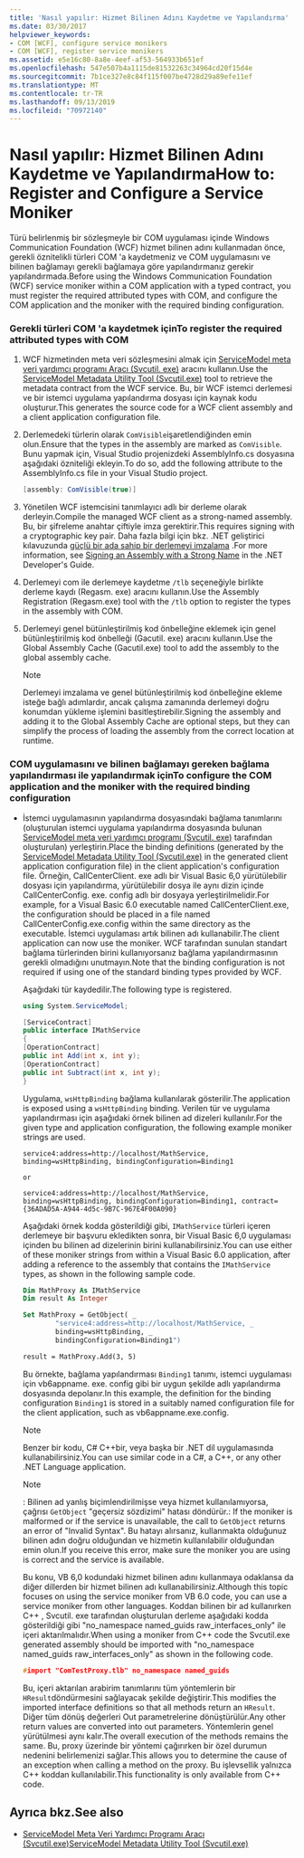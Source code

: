 ```yaml
---
title: 'Nasıl yapılır: Hizmet Bilinen Adını Kaydetme ve Yapılandırma'
ms.date: 03/30/2017
helpviewer_keywords:
- COM [WCF], configure service monikers
- COM [WCF], register service monikers
ms.assetid: e5e16c80-8a8e-4eef-af53-564933b651ef
ms.openlocfilehash: 547e507b4a1115de81532263c34964cd20f15d4e
ms.sourcegitcommit: 7b1ce327e8c84f115f007be4728d29a89efe11ef
ms.translationtype: MT
ms.contentlocale: tr-TR
ms.lasthandoff: 09/13/2019
ms.locfileid: "70972140"
---
```

# <a name="how-to-register-and-configure-a-service-moniker"></a><span data-ttu-id="8e84c-102">Nasıl yapılır: Hizmet Bilinen Adını Kaydetme ve Yapılandırma</span><span class="sxs-lookup"><span data-stu-id="8e84c-102">How to: Register and Configure a Service Moniker</span></span>
<span data-ttu-id="8e84c-103">Türü belirlenmiş bir sözleşmeyle bir COM uygulaması içinde Windows Communication Foundation (WCF) hizmet bilinen adını kullanmadan önce, gerekli öznitelikli türleri COM 'a kaydetmeniz ve COM uygulamasını ve bilinen bağlamayı gerekli bağlamaya göre yapılandırmanız gerekir yapılandırmada.</span><span class="sxs-lookup"><span data-stu-id="8e84c-103">Before using the Windows Communication Foundation (WCF) service moniker within a COM application with a typed contract, you must register the required attributed types with COM, and configure the COM application and the moniker with the required binding configuration.</span></span>  
  
### <a name="to-register-the-required-attributed-types-with-com"></a><span data-ttu-id="8e84c-104">Gerekli türleri COM 'a kaydetmek için</span><span class="sxs-lookup"><span data-stu-id="8e84c-104">To register the required attributed types with COM</span></span>  
  
1. <span data-ttu-id="8e84c-105">WCF hizmetinden meta veri sözleşmesini almak için [ServiceModel meta veri yardımcı programı Aracı (Svcutil. exe)](../../../../docs/framework/wcf/servicemodel-metadata-utility-tool-svcutil-exe.md) aracını kullanın.</span><span class="sxs-lookup"><span data-stu-id="8e84c-105">Use the [ServiceModel Metadata Utility Tool (Svcutil.exe)](../../../../docs/framework/wcf/servicemodel-metadata-utility-tool-svcutil-exe.md) tool to retrieve the metadata contract from the WCF service.</span></span> <span data-ttu-id="8e84c-106">Bu, bir WCF istemci derlemesi ve bir istemci uygulama yapılandırma dosyası için kaynak kodu oluşturur.</span><span class="sxs-lookup"><span data-stu-id="8e84c-106">This generates the source code for a WCF client assembly and a client application configuration file.</span></span>  
  
2. <span data-ttu-id="8e84c-107">Derlemedeki türlerin olarak `ComVisible`işaretlendiğinden emin olun.</span><span class="sxs-lookup"><span data-stu-id="8e84c-107">Ensure that the types in the assembly are marked as `ComVisible`.</span></span> <span data-ttu-id="8e84c-108">Bunu yapmak için, Visual Studio projenizdeki AssemblyInfo.cs dosyasına aşağıdaki özniteliği ekleyin.</span><span class="sxs-lookup"><span data-stu-id="8e84c-108">To do so, add the following attribute to the AssemblyInfo.cs file in your Visual Studio project.</span></span>  
  
    ```csharp
    [assembly: ComVisible(true)]  
    ```  
  
3. <span data-ttu-id="8e84c-109">Yönetilen WCF istemcisini tanımlayıcı adlı bir derleme olarak derleyin.</span><span class="sxs-lookup"><span data-stu-id="8e84c-109">Compile the managed WCF client as a strong-named assembly.</span></span> <span data-ttu-id="8e84c-110">Bu, bir şifreleme anahtar çiftiyle imza gerektirir.</span><span class="sxs-lookup"><span data-stu-id="8e84c-110">This requires signing with a cryptographic key pair.</span></span> <span data-ttu-id="8e84c-111">Daha fazla bilgi için bkz. .NET geliştirici kılavuzunda [güçlü bir ada sahip bir derlemeyi imzalama](https://go.microsoft.com/fwlink/?LinkId=94874) .</span><span class="sxs-lookup"><span data-stu-id="8e84c-111">For more information, see [Signing an Assembly with a Strong Name](https://go.microsoft.com/fwlink/?LinkId=94874) in the .NET Developer's Guide.</span></span>  
  
4. <span data-ttu-id="8e84c-112">Derlemeyi com ile derlemeye kaydetme `/tlb` seçeneğiyle birlikte derleme kaydı (Regasm. exe) aracını kullanın.</span><span class="sxs-lookup"><span data-stu-id="8e84c-112">Use the Assembly Registration (Regasm.exe) tool with the `/tlb` option to register the types in the assembly with COM.</span></span>  
  
5. <span data-ttu-id="8e84c-113">Derlemeyi genel bütünleştirilmiş kod önbelleğine eklemek için genel bütünleştirilmiş kod önbelleği (Gacutil. exe) aracını kullanın.</span><span class="sxs-lookup"><span data-stu-id="8e84c-113">Use the Global Assembly Cache (Gacutil.exe) tool to add the assembly to the global assembly cache.</span></span>  
  
    > [!NOTE]
    > <span data-ttu-id="8e84c-114">Derlemeyi imzalama ve genel bütünleştirilmiş kod önbelleğine ekleme isteğe bağlı adımlardır, ancak çalışma zamanında derlemeyi doğru konumdan yükleme işlemini basitleştirebilir.</span><span class="sxs-lookup"><span data-stu-id="8e84c-114">Signing the assembly and adding it to the Global Assembly Cache are optional steps, but they can simplify the process of loading the assembly from the correct location at runtime.</span></span>  
  
### <a name="to-configure-the-com-application-and-the-moniker-with-the-required-binding-configuration"></a><span data-ttu-id="8e84c-115">COM uygulamasını ve bilinen bağlamayı gereken bağlama yapılandırması ile yapılandırmak için</span><span class="sxs-lookup"><span data-stu-id="8e84c-115">To configure the COM application and the moniker with the required binding configuration</span></span>  
  
- <span data-ttu-id="8e84c-116">İstemci uygulamasının yapılandırma dosyasındaki bağlama tanımlarını (oluşturulan istemci uygulama yapılandırma dosyasında bulunan [ServiceModel meta veri yardımcı programı (Svcutil. exe)](../../../../docs/framework/wcf/servicemodel-metadata-utility-tool-svcutil-exe.md) tarafından oluşturulan) yerleştirin.</span><span class="sxs-lookup"><span data-stu-id="8e84c-116">Place the binding definitions (generated by the [ServiceModel Metadata Utility Tool (Svcutil.exe)](../../../../docs/framework/wcf/servicemodel-metadata-utility-tool-svcutil-exe.md) in the generated client application configuration file) in the client application's configuration file.</span></span> <span data-ttu-id="8e84c-117">Örneğin, CallCenterClient. exe adlı bir Visual Basic 6,0 yürütülebilir dosyası için yapılandırma, yürütülebilir dosya ile aynı dizin içinde CallCenterConfig. exe. config adlı bir dosyaya yerleştirilmelidir.</span><span class="sxs-lookup"><span data-stu-id="8e84c-117">For example, for a Visual Basic 6.0 executable named CallCenterClient.exe, the configuration should be placed in a file named CallCenterConfig.exe.config within the same directory as the executable.</span></span> <span data-ttu-id="8e84c-118">İstemci uygulaması artık bilinen adı kullanabilir.</span><span class="sxs-lookup"><span data-stu-id="8e84c-118">The client application can now use the moniker.</span></span> <span data-ttu-id="8e84c-119">WCF tarafından sunulan standart bağlama türlerinden birini kullanıyorsanız bağlama yapılandırmasının gerekli olmadığını unutmayın.</span><span class="sxs-lookup"><span data-stu-id="8e84c-119">Note that the binding configuration is not required if using one of the standard binding types provided by WCF.</span></span>  
  
     <span data-ttu-id="8e84c-120">Aşağıdaki tür kaydedilir.</span><span class="sxs-lookup"><span data-stu-id="8e84c-120">The following type is registered.</span></span>  
  
    ```csharp  
    using System.ServiceModel;  
  
    [ServiceContract]   
    public interface IMathService   
    {  
    [OperationContract]  
    public int Add(int x, int y);  
    [OperationContract]  
    public int Subtract(int x, int y);  
    }  
    ```  
  
     <span data-ttu-id="8e84c-121">Uygulama, `wsHttpBinding` bağlama kullanılarak gösterilir.</span><span class="sxs-lookup"><span data-stu-id="8e84c-121">The application is exposed using a `wsHttpBinding` binding.</span></span> <span data-ttu-id="8e84c-122">Verilen tür ve uygulama yapılandırması için aşağıdaki örnek bilinen ad dizeleri kullanılır.</span><span class="sxs-lookup"><span data-stu-id="8e84c-122">For the given type and application configuration, the following example moniker strings are used.</span></span>  
  
    ``` 
    service4:address=http://localhost/MathService, binding=wsHttpBinding, bindingConfiguration=Binding1  
    ```  
  
     `or`  
  
    ``` 
    service4:address=http://localhost/MathService, binding=wsHttpBinding, bindingConfiguration=Binding1, contract={36ADAD5A-A944-4d5c-9B7C-967E4F00A090}  
    ```  
  
     <span data-ttu-id="8e84c-123">Aşağıdaki örnek kodda gösterildiği gibi, `IMathService` türleri içeren derlemeye bir başvuru ekledikten sonra, bir Visual Basic 6,0 uygulaması içinden bu bilinen ad dizelerinin birini kullanabilirsiniz.</span><span class="sxs-lookup"><span data-stu-id="8e84c-123">You can use either of these moniker strings from within a Visual Basic 6.0 application, after adding a reference to the assembly that contains the `IMathService` types, as shown in the following sample code.</span></span>  
  
    ```vb  
    Dim MathProxy As IMathService  
    Dim result As Integer  
  
    Set MathProxy = GetObject( _  
            "service4:address=http://localhost/MathService, _  
            binding=wsHttpBinding, _  
            bindingConfiguration=Binding1")  
  
    result = MathProxy.Add(3, 5)  
    ```  
  
     <span data-ttu-id="8e84c-124">Bu örnekte, bağlama yapılandırması `Binding1` tanımı, istemci uygulaması için vb6appname. exe. config gibi bir uygun şekilde adlı yapılandırma dosyasında depolanır.</span><span class="sxs-lookup"><span data-stu-id="8e84c-124">In this example, the definition for the binding configuration `Binding1` is stored in a suitably named configuration file for the client application, such as vb6appname.exe.config.</span></span>  
  
    > [!NOTE]
    > <span data-ttu-id="8e84c-125">Benzer bir kodu, C# C++bir, veya başka bir .NET dil uygulamasında kullanabilirsiniz.</span><span class="sxs-lookup"><span data-stu-id="8e84c-125">You can use similar code in a C#, a C++, or any other .NET Language application.</span></span>  
  
    > [!NOTE]
    > <span data-ttu-id="8e84c-126">: Bilinen ad yanlış biçimlendirilmişse veya hizmet kullanılamıyorsa, çağrısı `GetObject` "geçersiz sözdizimi" hatası döndürür.</span><span class="sxs-lookup"><span data-stu-id="8e84c-126">: If the moniker is malformed or if the service is unavailable, the call to `GetObject` returns an error of "Invalid Syntax".</span></span> <span data-ttu-id="8e84c-127">Bu hatayı alırsanız, kullanmakta olduğunuz bilinen adın doğru olduğundan ve hizmetin kullanılabilir olduğundan emin olun.</span><span class="sxs-lookup"><span data-stu-id="8e84c-127">If you receive this error, make sure the moniker you are using is correct and the service is available.</span></span>  
  
     <span data-ttu-id="8e84c-128">Bu konu, VB 6,0 kodundaki hizmet bilinen adını kullanmaya odaklansa da diğer dillerden bir hizmet bilinen adı kullanabilirsiniz.</span><span class="sxs-lookup"><span data-stu-id="8e84c-128">Although this topic focuses on using the service moniker from VB 6.0 code, you can use a service moniker from other languages.</span></span> <span data-ttu-id="8e84c-129">Koddan bilinen bir ad kullanırken C++ , Svcutil. exe tarafından oluşturulan derleme aşağıdaki kodda gösterildiği gibi "no_namespace named_guids raw_interfaces_only" ile içeri aktarılmalıdır.</span><span class="sxs-lookup"><span data-stu-id="8e84c-129">When using a moniker from C++ code the Svcutil.exe generated assembly should be imported with "no_namespace named_guids raw_interfaces_only" as shown in the following code.</span></span>  
  
    ```cpp
    #import "ComTestProxy.tlb" no_namespace named_guids  
    ```  
  
     <span data-ttu-id="8e84c-130">Bu, içeri aktarılan arabirim tanımlarını tüm yöntemlerin bir `HResult`döndürmesini sağlayacak şekilde değiştirir.</span><span class="sxs-lookup"><span data-stu-id="8e84c-130">This modifies the imported interface definitions so that all methods return an `HResult`.</span></span> <span data-ttu-id="8e84c-131">Diğer tüm dönüş değerleri Out parametrelerine dönüştürülür.</span><span class="sxs-lookup"><span data-stu-id="8e84c-131">Any other return values are converted into out parameters.</span></span> <span data-ttu-id="8e84c-132">Yöntemlerin genel yürütülmesi aynı kalır.</span><span class="sxs-lookup"><span data-stu-id="8e84c-132">The overall execution of the methods remains the same.</span></span> <span data-ttu-id="8e84c-133">Bu, proxy üzerinde bir yöntemi çağırırken bir özel durumun nedenini belirlemenizi sağlar.</span><span class="sxs-lookup"><span data-stu-id="8e84c-133">This allows you to determine the cause of an exception when calling a method on the proxy.</span></span> <span data-ttu-id="8e84c-134">Bu işlevsellik yalnızca C++ koddan kullanılabilir.</span><span class="sxs-lookup"><span data-stu-id="8e84c-134">This functionality is only available from C++ code.</span></span>  
  
## <a name="see-also"></a><span data-ttu-id="8e84c-135">Ayrıca bkz.</span><span class="sxs-lookup"><span data-stu-id="8e84c-135">See also</span></span>

- [<span data-ttu-id="8e84c-136">ServiceModel Meta Veri Yardımcı Programı Aracı (Svcutil.exe)</span><span class="sxs-lookup"><span data-stu-id="8e84c-136">ServiceModel Metadata Utility Tool (Svcutil.exe)</span></span>](../../../../docs/framework/wcf/servicemodel-metadata-utility-tool-svcutil-exe.md)
